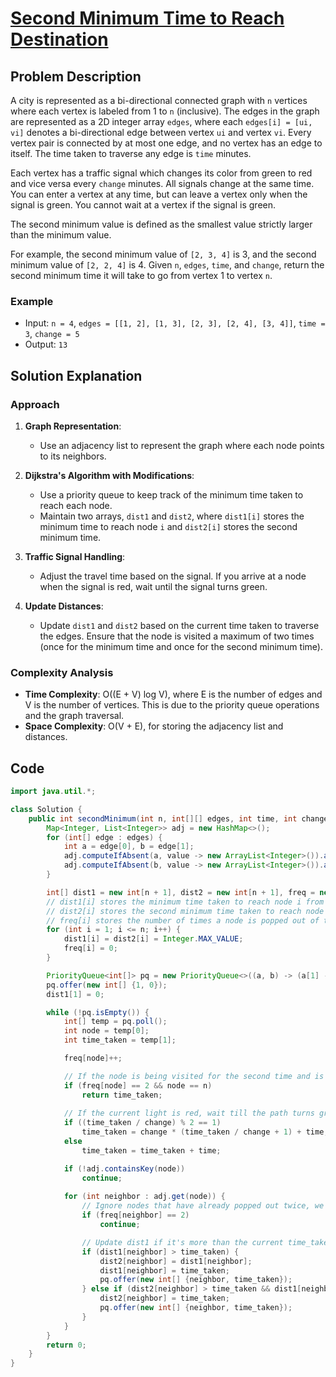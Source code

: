 # [Second Minimum Time to Reach Destination](https://leetcode.com/problems/second-minimum-time-to-reach-destination/description/?envType=daily-question&envId=2024-07-282045)

## Problem Description
A city is represented as a bi-directional connected graph with `n` vertices where each vertex is labeled from 1 to `n` (inclusive). The edges in the graph are represented as a 2D integer array `edges`, where each `edges[i] = [ui, vi]` denotes a bi-directional edge between vertex `ui` and vertex `vi`. Every vertex pair is connected by at most one edge, and no vertex has an edge to itself. The time taken to traverse any edge is `time` minutes.

Each vertex has a traffic signal which changes its color from green to red and vice versa every `change` minutes. All signals change at the same time. You can enter a vertex at any time, but can leave a vertex only when the signal is green. You cannot wait at a vertex if the signal is green.

The second minimum value is defined as the smallest value strictly larger than the minimum value.

For example, the second minimum value of `[2, 3, 4]` is 3, and the second minimum value of `[2, 2, 4]` is 4. Given `n`, `edges`, `time`, and `change`, return the second minimum time it will take to go from vertex 1 to vertex `n`.

### Example
- Input: `n = 4`, `edges = [[1, 2], [1, 3], [2, 3], [2, 4], [3, 4]]`, `time = 3`, `change = 5`
- Output: `13`

## Solution Explanation

### Approach
1. **Graph Representation**:
   - Use an adjacency list to represent the graph where each node points to its neighbors.

2. **Dijkstra's Algorithm with Modifications**:
   - Use a priority queue to keep track of the minimum time taken to reach each node. 
   - Maintain two arrays, `dist1` and `dist2`, where `dist1[i]` stores the minimum time to reach node `i` and `dist2[i]` stores the second minimum time.

3. **Traffic Signal Handling**:
   - Adjust the travel time based on the signal. If you arrive at a node when the signal is red, wait until the signal turns green.

4. **Update Distances**:
   - Update `dist1` and `dist2` based on the current time taken to traverse the edges. Ensure that the node is visited a maximum of two times (once for the minimum time and once for the second minimum time).

### Complexity Analysis
- **Time Complexity**: O((E + V) log V), where E is the number of edges and V is the number of vertices. This is due to the priority queue operations and the graph traversal.
- **Space Complexity**: O(V + E), for storing the adjacency list and distances.

## Code
```java
import java.util.*;

class Solution {
    public int secondMinimum(int n, int[][] edges, int time, int change) {
        Map<Integer, List<Integer>> adj = new HashMap<>();
        for (int[] edge : edges) {
            int a = edge[0], b = edge[1];
            adj.computeIfAbsent(a, value -> new ArrayList<Integer>()).add(b);
            adj.computeIfAbsent(b, value -> new ArrayList<Integer>()).add(a);
        }

        int[] dist1 = new int[n + 1], dist2 = new int[n + 1], freq = new int[n + 1];
        // dist1[i] stores the minimum time taken to reach node i from node 1. 
        // dist2[i] stores the second minimum time taken to reach node from node 1. 
        // freq[i] stores the number of times a node is popped out of the heap.
        for (int i = 1; i <= n; i++) {
            dist1[i] = dist2[i] = Integer.MAX_VALUE;
            freq[i] = 0;
        }

        PriorityQueue<int[]> pq = new PriorityQueue<>((a, b) -> (a[1] - b[1]));
        pq.offer(new int[] {1, 0});
        dist1[1] = 0;

        while (!pq.isEmpty()) {
            int[] temp = pq.poll();
            int node = temp[0];
            int time_taken = temp[1];

            freq[node]++;

            // If the node is being visited for the second time and is 'n', return the answer.
            if (freq[node] == 2 && node == n)
                return time_taken;
                
            // If the current light is red, wait till the path turns green.
            if ((time_taken / change) % 2 == 1)
                time_taken = change * (time_taken / change + 1) + time;
            else
                time_taken = time_taken + time;

            if (!adj.containsKey(node))
                continue;
                
            for (int neighbor : adj.get(node)) {
                // Ignore nodes that have already popped out twice, we are not interested in visiting them again.
                if (freq[neighbor] == 2)
                    continue;

                // Update dist1 if it's more than the current time_taken and store its value in dist2 since that becomes the second minimum value now.
                if (dist1[neighbor] > time_taken) {
                    dist2[neighbor] = dist1[neighbor];
                    dist1[neighbor] = time_taken;
                    pq.offer(new int[] {neighbor, time_taken});
                } else if (dist2[neighbor] > time_taken && dist1[neighbor] != time_taken) {
                    dist2[neighbor] = time_taken;
                    pq.offer(new int[] {neighbor, time_taken});
                }
            }
        }
        return 0;
    }
}


